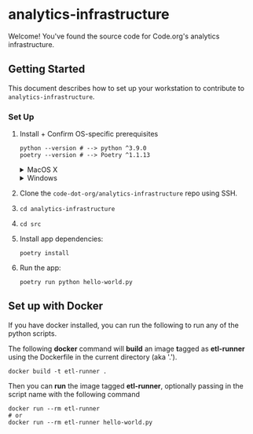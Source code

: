 # analytics-infrastructure

Welcome! You've found the source code for Code.org's analytics infrastructure.

## Getting Started
This document describes how to set up your workstation to contribute to `analytics-infrastructure`.

### Set Up

1. Install + Confirm OS-specific prerequisites

    ```
    python --version # --> python ^3.9.0
    poetry --version # --> Poetry ^1.1.13
    ```

    <details>
    <summary>MacOS X</summary>

    1. Install Homebrew:

        ```
        /bin/bash -c "$(curl -fsSL https://raw.githubusercontent.com/Homebrew/install/master/install.sh)"
        ```

    2. Install Python 3.10.0:

        ```
        brew install python
        ```

    3. Install [Poetry](https://python-poetry.org/docs/):

        ```
        curl -SSL https://raw.githubusercontent.com/python-poetry/poetry/master/get-poetry.py | python -
        ```

    </details>

    <details>
    <summary>Windows</summary>

    1. Install Python3: [Latest Python 3 Release](https://www.python.org/downloads/windows/)

    2. Install [Poetry](https://python-poetry.org/docs/)(bash):

    ```
    curl -SSL https://raw.githubusercontent.com/python-poetry/poetry/master/get-poetry.py | python -
    ```

    </details>

2. Clone the `code-dot-org/analytics-infrastructure` repo using SSH.

3. `cd analytics-infrastructure`

4. `cd src`

5. Install app dependencies:
    ```
    poetry install
    ```

6. Run the app:
    ```
    poetry run python hello-world.py
    ```

## Set up with Docker

If you have docker installed, you can run the following to run any of the python scripts.

The following **docker** command will **build** an image **t**agged as **etl-runner** using the Dockerfile in the current directory (aka '.').

```
docker build -t etl-runner .
```

Then you can **run** the image tagged **etl-runner**, optionally passing in the script name with the following command

```
docker run --rm etl-runner
# or
docker run --rm etl-runner hello-world.py
```
